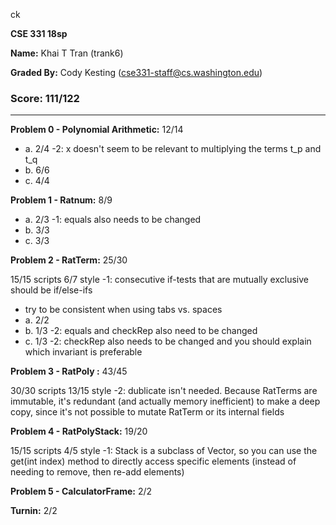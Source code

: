 ck

**CSE 331 18sp**

**Name:** Khai T Tran (trank6)

**Graded By:** Cody Kesting (cse331-staff@cs.washington.edu)

### Score: 111/122
---

**Problem 0 - Polynomial Arithmetic:** 12/14

- a. 2/4 -2: x doesn't seem to be relevant to multiplying the terms t_p and t_q
- b. 6/6
- c. 4/4

**Problem 1 - Ratnum:** 8/9

- a. 2/3 -1: equals also needs to be changed
- b. 3/3
- c. 3/3

**Problem 2 - RatTerm:** 25/30

15/15 scripts
6/7 style -1: consecutive if-tests that are mutually exclusive should be if/else-ifs
- try to be consistent when using tabs vs. spaces
- a. 2/2
- b. 1/3 -2: equals and checkRep also need to be changed
- c. 1/3 -2: checkRep also needs to be changed and you should explain which invariant is preferable

**Problem 3 - RatPoly :** 43/45

30/30 scripts
13/15 style -2: dublicate isn't needed. Because RatTerms are immutable, it's redundant (and actually memory inefficient) to make a deep copy, since it's not possible to mutate RatTerm or its internal fields

**Problem 4 - RatPolyStack:** 19/20

15/15 scripts
4/5 style -1: Stack is a subclass of Vector, so you can use the get(int index) method to directly access specific elements (instead of needing to remove, then re-add elements)

**Problem 5 - CalculatorFrame:** 2/2

**Turnin:** 2/2


